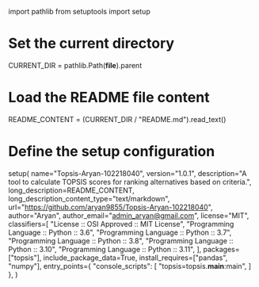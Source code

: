 import pathlib
from setuptools import setup

# Set the current directory
CURRENT_DIR = pathlib.Path(__file__).parent

# Load the README file content
README_CONTENT = (CURRENT_DIR / "README.md").read_text()

# Define the setup configuration
setup(
    name="Topsis-Aryan-102218040",
    version="1.0.1",
    description="A tool to calculate TOPSIS scores for ranking alternatives based on criteria.",
    long_description=README_CONTENT,
    long_description_content_type="text/markdown",
    url="https://github.com/aryan9855/Topsis-Aryan-102218040",
    author="Aryan",
    author_email="admin_aryan@gmail.com",
    license="MIT",
    classifiers=[
        "License :: OSI Approved :: MIT License",
        "Programming Language :: Python :: 3.6",
        "Programming Language :: Python :: 3.7",
        "Programming Language :: Python :: 3.8",
        "Programming Language :: Python :: 3.10",
        "Programming Language :: Python :: 3.11",
    ],
    packages=["topsis"],
    include_package_data=True,
    install_requires=["pandas", "numpy"],
    entry_points={
        "console_scripts": [
            "topsis=topsis.__main__:main",
        ]
    },
)
